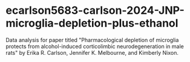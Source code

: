 # ecarlson5683-carlson-2024-JNP-microglia-depletion-plus-ethanol
Data analysis for paper titled "Pharmacological depletion of microglia protects from alcohol-induced corticolimbic neurodegeneration in male rats" by Erika R. Carlson, Jennifer K. Melbourne, and Kimberly Nixon.
